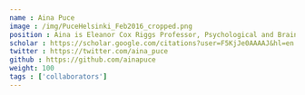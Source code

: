 ```yaml
---
name : Aina Puce
image : /img/PuceHelsinki_Feb2016_cropped.png
position : Aina is Eleanor Cox Riggs Professor, Psychological and Brain Sciences at Indiana University. We work together on a project to integrate MEG and EEG data processing on brainlife.io
scholar : https://scholar.google.com/citations?user=F5KjJe0AAAAJ&hl=en 
twitter : https://twitter.com/aina_puce
github : https://github.com/ainapuce
weight: 100
tags : ['collaborators']
---
```

